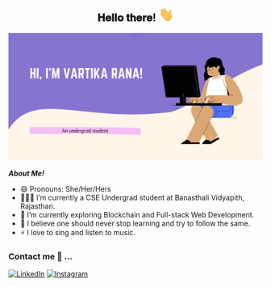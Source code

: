 <div align="center">
<h2> 𝐇𝐞𝐥𝐥𝐨 𝐭𝐡𝐞𝐫𝐞! <img src="https://github.com/vartikavr/vartikavr/blob/master/Hi.gif" width="30px"></h2>
</div>

<img src="https://github.com/vartikavr/vartikavr/blob/master/Banner.png" alt="Vartika Rana">

***About Me!***
- 😄 Pronouns: She/Her/Hers
- 👨🏽‍💻 I’m currently a CSE Undergrad student at Banasthali Vidyapith, Rajasthan.
- 🌱 I’m currently exploring Blockchain and Full-stack Web Development.
- 🎯 I believe one should never stop learning and try to follow the same.
- ⚡ I love to sing and listen to music.

### Contact me 📝 ...
<a href="https://www.linkedin.com/in/vartika-rana-838225192/" target="_blank"><img src="https://img.shields.io/badge/LinkedIn-%230077B5.svg?&style=flat-square&logo=linkedin&logoColor=white" alt="LinkedIn"></a>
<a href="https://www.linkedin.com/in/vartika-rana-838225192/">
<a href="https://www.instagram.com/vartika_vr/" target="_blank"><img src="https://img.shields.io/badge/Instagram-%23E4405F.svg?&style=flat-square&logo=instagram&logoColor=white" alt="Instagram"></a>
